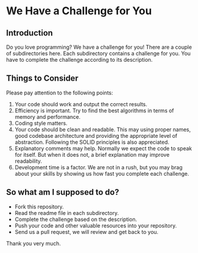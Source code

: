 # We Have a Challenge for You

## Introduction

Do you love programming? We have a challenge for you!
There are a couple of subdirectories here. Each subdirectory contains a challenge for you. You have to complete the challenge according to its description.

## Things to Consider

Please pay attention to the following points:
1. Your code should work and output the correct results.
2. Efficiency is important. Try to find the best algorithms in terms of memory and performance.
3. Coding style matters.
4. Your code should be clean and readable. This may using proper names, good codebase architecture and providing the appropriate level of abstraction. Following the SOLID principles is also appreciated.
5. Explanatory comments may help. Normally we expect the code to speak for itself. But when it does not, a brief explanation may improve readability.
6. Development time is a factor. We are not in a rush, but you may brag about your skills by showing us how fast you complete each challenge.

## So what am I supposed to do?

- Fork this repository.
- Read the readme file in each subdirectory.
- Complete the challenge based on the description.
- Push your code and other valuable resources into your repository.
- Send us a pull request, we will review and get back to you.

Thank you very much.
